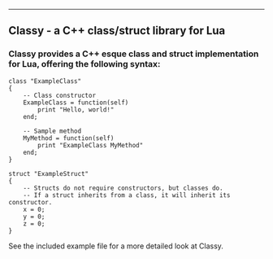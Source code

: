 ----
## Classy - a C++ class/struct library for Lua
### Classy provides a C++ esque class and struct implementation for Lua, offering the following syntax:

    class "ExampleClass"
    {
    	-- Class constructor
    	ExampleClass = function(self)
    		print "Hello, world!"
    	end;
    	
    	-- Sample method
    	MyMethod = function(self)
    		print "ExampleClass MyMethod"
    	end;
    }
    
    struct "ExampleStruct"
    {
    	-- Structs do not require constructors, but classes do.
    	-- If a struct inherits from a class, it will inherit its constructor.
    	x = 0;
    	y = 0;
    	z = 0;
    }

See the included example file for a more detailed look at Classy.